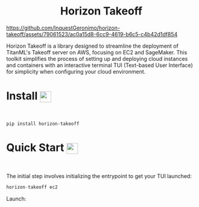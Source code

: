 <h1 align="center">
Horizon Takeoff
</h1>

<!-- <div align="center">
    <img width="400" height="350" src="./img/rocket.png">
</div> -->

https://github.com/InquestGeronimo/horizon-takeoff/assets/79061523/ac0a15d8-6cc9-4619-b6c5-c4b42d1df854


Horizon Takeoff is a library designed to streamline the deployment of TitanML's Takeoff server on AWS, focusing on EC2 and SageMaker. This toolkit simplifies the process of setting up and deploying cloud instances and containers with an interactive terminal TUI (Text-based User Interface) for simplicity when configuring your cloud environment.

# Install <img align="center" width="30" height="29" src="https://media.giphy.com/media/sULKEgDMX8LcI/giphy.gif">
<br>

```
pip install horizon-takeoff
```

# Quick Start <img align="center" width="30" height="29" src="https://media.giphy.com/media/PeaNPlyOVPNMHjqTm7/giphy.gif">
<br>

The initial step involves initializing the entrypoint to get your TUI launched:

```py
horizon-takeoff ec2
```

Launch:



